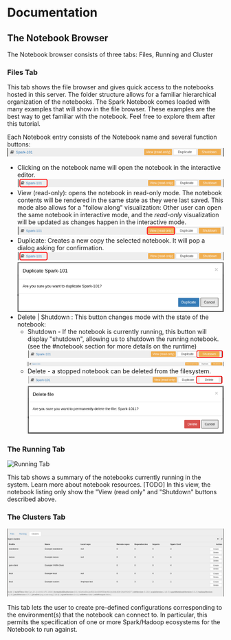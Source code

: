 # Documentation

## The Notebook Browser


The Notebook browser consists of three tabs: Files, Running  and Cluster

### Files Tab
This tab shows the file browser and gives quick access to the notebooks hosted in this server. The folder structure allows for a familiar hierarchical organization of the notebooks. 
The Spark Notebook comes loaded with many examples that will show in the file browser. 
These examples are the best way to get familiar with the notebook.  Feel free to explore them after this tutorial.

Each Notebook entry consists of the Notebook name and several function buttons:
![notebook-entry](./images/spark-101.png)
* Clicking on the notebook name will open the notebook in the interactive editor.
  ![notebook click on name](./images/spark-101-click.png)
* View (read-only):  opens the notebook in read-only mode. The notebook contents will be rendered in the same state as they were last saved. This mode also allows for a "follow along" visualization: Other user can open the same notebook in interactive mode, and the _read-only_ visualization will be updated as changes happen in the interactive mode.
  ![notebook click on name](./images/spark-101-view-ro.png)
* Duplicate:  Creates a new copy the selected notebook. It will pop a dialog asking for confirmation.
  ![notebook click on name](./images/spark-101-click.png)  
  ![Duplicate button](./images/duplicate-notebook.png)
* Delete | Shutdown : This button changes mode with the state of the notebook:
  * Shutdown -  If the notebook is currently running, this button will display "shutdown", allowing us to shutdown the running notebook. (see the #notebook section for more details on the runtime)
    ![Shutdown button](./images/spark-101-shutdown.png)
    ![Shutdown dialog](./images/notebook-running-shutdown-button.png)
  * Delete - a stopped notebook can be deleted from the filesystem. 
    ![Delete button](./images/spark-101-delete.png)
    ![Delete dialog](./images/delete-notebook-dialog.png)   

### The Running Tab
![Running Tab](/docs/imagesrunning-tab.png) 

This tab shows a summary of the notebooks currently running in the system. Learn more about notebook resources. [TODO]
In this view, the notebook listing only show the "View (read only" and "Shutdown" buttons described above.

### The Clusters Tab
![Cluster Tab](./images/cluster-tab.png)

This tab lets the user to create pre-defined configurations corresponding to the environment(s) that the notebook can connect to. In particular, this permits the specification of one or more Spark/Hadoop ecosystems for the Notebook to run against.

